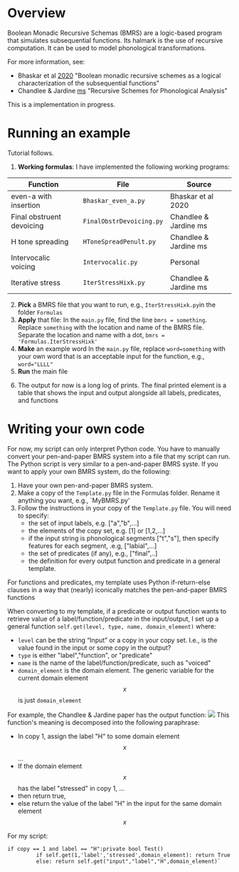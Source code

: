 # Overview
Boolean Monadic Recursive Schemas (BMRS) are a logic-based program that simulates subsequential functions. Its halmark is the use of recursive computation. It can be used to model phonological transformations. 


For more information, see:
- Bhaskar et al [2020](https://link.springer.com/chapter/10.1007/978-3-030-40608-0_10) "Boolean monadic recursive schemes as a logical characterization of the subsequential functions"
- Chandlee & Jardine [ms](http://adamjardine.net/files/chandleejardineBMRSms.pdf) "Recursive Schemes for Phonological Analysis"

This is a implementation in progress.

# Running an example
Tutorial follows.
1) **Working formulas**: I have implemented the following working programs:

|Function|File|Source|
|-|-|-|
|even-a with insertion|`Bhaskar_even_a.py`|Bhaskar et al 2020|
|Final obstruent devoicing | `FinalObstrDevoicing.py`|Chandlee & Jardine ms|
|H tone spreading|`HToneSpreadPenult.py`|Chandlee & Jardine ms|
|Intervocalic voicing|`Intervocalic.py`|Personal|
|Iterative stress|`IterStressHixk.py`|Chandlee & Jardine ms|

2) **Pick** a BMRS file that you want to run, e.g., `IterStressHixk.py`in the folder `Formulas`
3) **Apply** that file:
In the `main.py` file, find the line `bmrs = something`. 
Replace `something` with the location and name of the BMRS file. Separate the location and name with a dot,  `bmrs = 'Formulas.IterStressHixk'`
4) **Make** an example word
In the `main.py` file, replace `word=something` with your own word that is an acceptable input for the function, e.g., `word="LLLL"`
5) **Run** the main file
6. The output for now is a long log of prints. The final printed element is a table that shows the input and output alongside all labels, predicates, and functions

# Writing your own code
For now, my script can only interpret Python code. You have to manually convert your pen-and-paper BMRS system into a file that my script can run. The Python script is very similar to a pen-and-paper BMRS syste. If you want to apply your own BMRS system, do the following:
1) Have your own pen-and-paper BMRS system.
2) Make a copy of the `Template.py` file in the Formulas folder. Rename it anything you want, e.g., `MyBMRS.py'
3) Follow the instructions in your copy of the `Template.py` file. You will need to specify:
   * the set of input labels, e.g. ["a","b",...]
   * the elements of the copy set, e.g. [1] or [1,2,...]
   * if the input string is phonological segments ["t","s"], then specify features for each segment, .e.g, ["labial",...]
   * the set of predicates (if any), e.g., ["final",..]
   * the definition for every output function and predicate in a general template. 

For functions and predicates, my template uses Python if-return-else clauses in a way that (nearly) iconically matches the pen-and-paper BMRS functions

When converting to my template, if a predicate or output function wants to retrieve value of a label/function/predicate in the input/output, I set up a general function `self.get(level, type, name, domain_element)` where:

* `level` can be the string “Input” or a copy in your copy set. I.e., is the value found in the input or some copy in the output?
* `type` is either "label","function", or "predicate"
* `name` is the name of the label/function/predicate, such as "voiced"
* `domain_element` is the domain element.  The generic variable for the current domain element $$x$$ is just `domain_element` 

For example,  the Chandlee & Jardine paper has the output function: <img src="https://render.githubusercontent.com/render/math?math=H_o(x) = \text{if} %20 \square'(x) %20 \text{then} %20 \top %20 \text{else} %20 H(x)"> 
This function's meaning is decomposed into the following paraphrase:
* In copy 1, assign the label "H" to some domain element $$x$$...
* If the domain element $$x$$ has the label "stressed" in copy 1, ...
* then return true, 
* else return the value of the label "H" in the input for the same domain element $$x$$

For my script:

```
if copy == 1 and label == "H":private bool Test()
         if self.get(1,'label','stressed',domain_element): return True
         else: return self.get("input","label","H",domain_element)`
```


